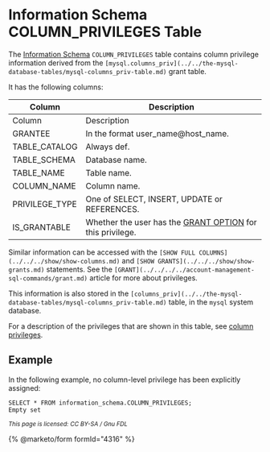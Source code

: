 # Information Schema COLUMN\_PRIVILEGES Table

The [Information Schema](../) `COLUMN_PRIVILEGES` table contains column privilege information derived from the `[mysql.columns_priv](../../the-mysql-database-tables/mysql-columns_priv-table.md)` grant table.

It has the following columns:

| Column          | Description                                                                                                                                    |
| --------------- | ---------------------------------------------------------------------------------------------------------------------------------------------- |
| Column          | Description                                                                                                                                    |
| GRANTEE         | In the format user\_name@host\_name.                                                                                                           |
| TABLE\_CATALOG  | Always def.                                                                                                                                    |
| TABLE\_SCHEMA   | Database name.                                                                                                                                 |
| TABLE\_NAME     | Table name.                                                                                                                                    |
| COLUMN\_NAME    | Column name.                                                                                                                                   |
| PRIVILEGE\_TYPE | One of SELECT, INSERT, UPDATE or REFERENCES.                                                                                                   |
| IS\_GRANTABLE   | Whether the user has the [GRANT OPTION](../../../../account-management-sql-statements/grant.md#the-grant-option-privilege) for this privilege. |

Similar information can be accessed with the `[SHOW FULL COLUMNS](../../../show/show-columns.md)` and `[SHOW GRANTS](../../../show/show-grants.md)` statements. See the `[GRANT](../../../../account-management-sql-commands/grant.md)` article for more about privileges.

This information is also stored in the `[columns_priv](../../the-mysql-database-tables/mysql-columns_priv-table.md)` table, in the `mysql` system database.

For a description of the privileges that are shown in this table, see [column privileges](../../../../account-management-sql-statements/grant.md#column-privileges).

## Example

In the following example, no column-level privilege has been explicitly assigned:

```
SELECT * FROM information_schema.COLUMN_PRIVILEGES;
Empty set
```

<sub>_This page is licensed: CC BY-SA / Gnu FDL_</sub>

{% @marketo/form formId="4316" %}
